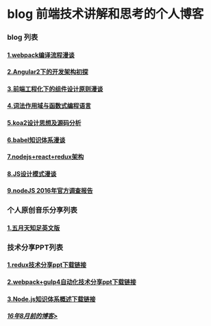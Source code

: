 # blog 前端技术讲解和思考的个人博客

### blog 列表

#### [1.webpack编译流程漫谈](https://github.com/slashhuang/blog/issues/1)
#### [2.Angular2下的开发架构初探](https://github.com/slashhuang/blog/issues/2)
#### [3.前端工程化下的组件设计原则漫谈](https://github.com/slashhuang/blog/issues/5)
#### [4.词法作用域与函数式编程语言](https://github.com/slashhuang/blog/issues/8)
#### [5.koa2设计思想及源码分析](https://github.com/slashhuang/blog/blob/master/essays/koa.md)
#### [6.babel知识体系漫谈](https://github.com/slashhuang/blog/blob/master/essays/babel.md)
#### [7.nodejs+react+redux架构](https://github.com/slashhuang/blog/blob/master/essays/node_fe_architechture.md)
#### [8.JS设计模式漫谈](https://github.com/slashhuang/blog/blob/master/essays/design-patterns.md)
#### [9.nodeJS 2016年官方调查报告](https://github.com/slashhuang/blog/blob/master/essays/nodejs-2016.md)



### 个人原创音乐分享列表
#### [1.五月天知足英文版](https://github.com/slashhuang/blog/blob/master/essays/band/%E3%80%90%E5%8E%9F%E5%88%9B%E3%80%91%E6%8B%A5%E6%8A%B1%E8%8B%B1%E6%96%87%E7%89%88.md)



### 技术分享PPT列表

#### [1.redux技术分享ppt下载链接](https://github.com/slashhuang/blog/blob/master/ppt-share/ppt-for-redux.key?raw=true)

#### [2.webpack+gulp4自动化技术分享ppt下载链接](https://github.com/slashhuang/blog/blob/master/ppt-share/webpack-babel-gulp.key?raw=true)

#### [3.Node.js知识体系概述下载链接](https://github.com/slashhuang/blog/blob/master/ppt-share/node-share.key?raw=true)

##### [16年8月前的博客>](http://slashhuang.github.io/)


